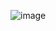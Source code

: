 ![image](https://user-images.githubusercontent.com/114080840/200753249-b9e50a5d-593a-4d85-b4a4-0715dd7d7772.png)
